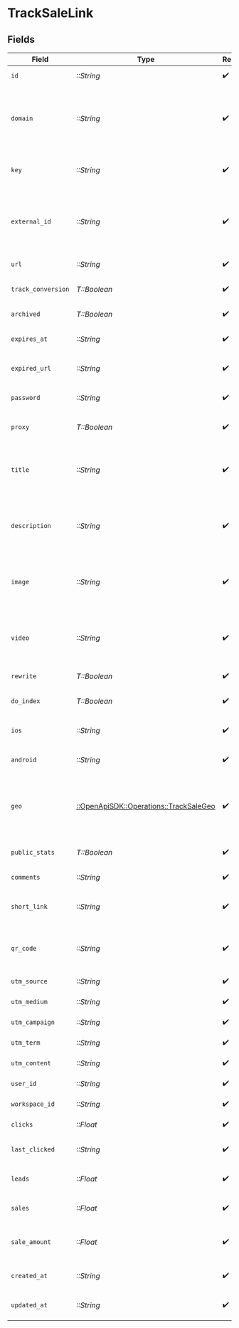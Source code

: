 # TrackSaleLink


## Fields

| Field                                                                                                                                                                  | Type                                                                                                                                                                   | Required                                                                                                                                                               | Description                                                                                                                                                            |
| ---------------------------------------------------------------------------------------------------------------------------------------------------------------------- | ---------------------------------------------------------------------------------------------------------------------------------------------------------------------- | ---------------------------------------------------------------------------------------------------------------------------------------------------------------------- | ---------------------------------------------------------------------------------------------------------------------------------------------------------------------- |
| `id`                                                                                                                                                                   | *::String*                                                                                                                                                             | :heavy_check_mark:                                                                                                                                                     | The unique ID of the short link.                                                                                                                                       |
| `domain`                                                                                                                                                               | *::String*                                                                                                                                                             | :heavy_check_mark:                                                                                                                                                     | The domain of the short link. If not provided, the primary domain for the workspace will be used (or `dub.sh` if the workspace has no domains).                        |
| `key`                                                                                                                                                                  | *::String*                                                                                                                                                             | :heavy_check_mark:                                                                                                                                                     | The short link slug. If not provided, a random 7-character slug will be generated.                                                                                     |
| `external_id`                                                                                                                                                          | *::String*                                                                                                                                                             | :heavy_check_mark:                                                                                                                                                     | This is the ID of the link in your database. If set, it can be used to identify the link in the future. Must be prefixed with 'ext_' when passed as a query parameter. |
| `url`                                                                                                                                                                  | *::String*                                                                                                                                                             | :heavy_check_mark:                                                                                                                                                     | The destination URL of the short link.                                                                                                                                 |
| `track_conversion`                                                                                                                                                     | *T::Boolean*                                                                                                                                                           | :heavy_check_mark:                                                                                                                                                     | [BETA] Whether to track conversions for the short link.                                                                                                                |
| `archived`                                                                                                                                                             | *T::Boolean*                                                                                                                                                           | :heavy_check_mark:                                                                                                                                                     | Whether the short link is archived.                                                                                                                                    |
| `expires_at`                                                                                                                                                           | *::String*                                                                                                                                                             | :heavy_check_mark:                                                                                                                                                     | The date and time when the short link will expire in ISO-8601 format.                                                                                                  |
| `expired_url`                                                                                                                                                          | *::String*                                                                                                                                                             | :heavy_check_mark:                                                                                                                                                     | The URL to redirect to when the short link has expired.                                                                                                                |
| `password`                                                                                                                                                             | *::String*                                                                                                                                                             | :heavy_check_mark:                                                                                                                                                     | The password required to access the destination URL of the short link.                                                                                                 |
| `proxy`                                                                                                                                                                | *T::Boolean*                                                                                                                                                           | :heavy_check_mark:                                                                                                                                                     | Whether the short link uses Custom Social Media Cards feature.                                                                                                         |
| `title`                                                                                                                                                                | *::String*                                                                                                                                                             | :heavy_check_mark:                                                                                                                                                     | The title of the short link generated via `api.dub.co/metatags`. Will be used for Custom Social Media Cards if `proxy` is true.                                        |
| `description`                                                                                                                                                          | *::String*                                                                                                                                                             | :heavy_check_mark:                                                                                                                                                     | The description of the short link generated via `api.dub.co/metatags`. Will be used for Custom Social Media Cards if `proxy` is true.                                  |
| `image`                                                                                                                                                                | *::String*                                                                                                                                                             | :heavy_check_mark:                                                                                                                                                     | The image of the short link generated via `api.dub.co/metatags`. Will be used for Custom Social Media Cards if `proxy` is true.                                        |
| `video`                                                                                                                                                                | *::String*                                                                                                                                                             | :heavy_check_mark:                                                                                                                                                     | The custom link preview video (og:video). Will be used for Custom Social Media Cards if `proxy` is true. Learn more: https://d.to/og                                   |
| `rewrite`                                                                                                                                                              | *T::Boolean*                                                                                                                                                           | :heavy_check_mark:                                                                                                                                                     | Whether the short link uses link cloaking.                                                                                                                             |
| `do_index`                                                                                                                                                             | *T::Boolean*                                                                                                                                                           | :heavy_check_mark:                                                                                                                                                     | Whether to allow search engines to index the short link.                                                                                                               |
| `ios`                                                                                                                                                                  | *::String*                                                                                                                                                             | :heavy_check_mark:                                                                                                                                                     | The iOS destination URL for the short link for iOS device targeting.                                                                                                   |
| `android`                                                                                                                                                              | *::String*                                                                                                                                                             | :heavy_check_mark:                                                                                                                                                     | The Android destination URL for the short link for Android device targeting.                                                                                           |
| `geo`                                                                                                                                                                  | [::OpenApiSDK::Operations::TrackSaleGeo](../../models/operations/tracksalegeo.md)                                                                                      | :heavy_check_mark:                                                                                                                                                     | Geo targeting information for the short link in JSON format `{[COUNTRY]: https://example.com }`. Learn more: https://d.to/geo                                          |
| `public_stats`                                                                                                                                                         | *T::Boolean*                                                                                                                                                           | :heavy_check_mark:                                                                                                                                                     | Whether the short link's stats are publicly accessible.                                                                                                                |
| `comments`                                                                                                                                                             | *::String*                                                                                                                                                             | :heavy_check_mark:                                                                                                                                                     | The comments for the short link.                                                                                                                                       |
| `short_link`                                                                                                                                                           | *::String*                                                                                                                                                             | :heavy_check_mark:                                                                                                                                                     | The full URL of the short link, including the https protocol (e.g. `https://dub.sh/try`).                                                                              |
| `qr_code`                                                                                                                                                              | *::String*                                                                                                                                                             | :heavy_check_mark:                                                                                                                                                     | The full URL of the QR code for the short link (e.g. `https://api.dub.co/qr?url=https://dub.sh/try`).                                                                  |
| `utm_source`                                                                                                                                                           | *::String*                                                                                                                                                             | :heavy_check_mark:                                                                                                                                                     | The UTM source of the short link.                                                                                                                                      |
| `utm_medium`                                                                                                                                                           | *::String*                                                                                                                                                             | :heavy_check_mark:                                                                                                                                                     | The UTM medium of the short link.                                                                                                                                      |
| `utm_campaign`                                                                                                                                                         | *::String*                                                                                                                                                             | :heavy_check_mark:                                                                                                                                                     | The UTM campaign of the short link.                                                                                                                                    |
| `utm_term`                                                                                                                                                             | *::String*                                                                                                                                                             | :heavy_check_mark:                                                                                                                                                     | The UTM term of the short link.                                                                                                                                        |
| `utm_content`                                                                                                                                                          | *::String*                                                                                                                                                             | :heavy_check_mark:                                                                                                                                                     | The UTM content of the short link.                                                                                                                                     |
| `user_id`                                                                                                                                                              | *::String*                                                                                                                                                             | :heavy_check_mark:                                                                                                                                                     | The user ID of the creator of the short link.                                                                                                                          |
| `workspace_id`                                                                                                                                                         | *::String*                                                                                                                                                             | :heavy_check_mark:                                                                                                                                                     | The workspace ID of the short link.                                                                                                                                    |
| `clicks`                                                                                                                                                               | *::Float*                                                                                                                                                              | :heavy_check_mark:                                                                                                                                                     | The number of clicks on the short link.                                                                                                                                |
| `last_clicked`                                                                                                                                                         | *::String*                                                                                                                                                             | :heavy_check_mark:                                                                                                                                                     | The date and time when the short link was last clicked.                                                                                                                |
| `leads`                                                                                                                                                                | *::Float*                                                                                                                                                              | :heavy_check_mark:                                                                                                                                                     | [BETA]: The number of leads the short links has generated.                                                                                                             |
| `sales`                                                                                                                                                                | *::Float*                                                                                                                                                              | :heavy_check_mark:                                                                                                                                                     | [BETA]: The number of sales the short links has generated.                                                                                                             |
| `sale_amount`                                                                                                                                                          | *::Float*                                                                                                                                                              | :heavy_check_mark:                                                                                                                                                     | [BETA]: The total dollar amount of sales the short links has generated (in cents).                                                                                     |
| `created_at`                                                                                                                                                           | *::String*                                                                                                                                                             | :heavy_check_mark:                                                                                                                                                     | The date and time when the short link was created.                                                                                                                     |
| `updated_at`                                                                                                                                                           | *::String*                                                                                                                                                             | :heavy_check_mark:                                                                                                                                                     | The date and time when the short link was last updated.                                                                                                                |